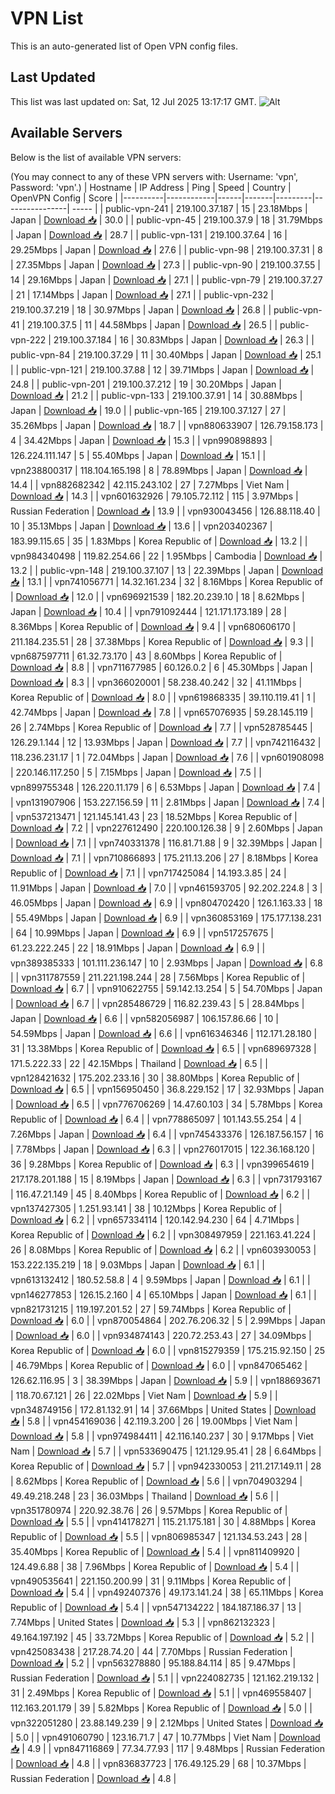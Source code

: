 # VPN List

This is an auto-generated list of Open VPN config files.

## Last Updated

This list was last updated on: Sat, 12 Jul 2025 13:17:17 GMT.
![Alt](https://repobeats.axiom.co/api/embed/186b98318ef1479477931607c1ad7d823f12451f.svg "Repobeats analytics image")

## Available Servers

Below is the list of available VPN servers:

(You may connect to any of these VPN servers with: Username: 'vpn', Password: 'vpn'.)
| Hostname | IP Address | Ping | Speed | Country | OpenVPN Config | Score |
|----------|------------|------|-------|---------|----------------| ----- |
| public-vpn-241 | 219.100.37.187 | 15 | 23.18Mbps | Japan | [Download 📥](./configs/server_0_JP.ovpn) | 30.0 |
| public-vpn-45 | 219.100.37.9 | 18 | 31.79Mbps | Japan | [Download 📥](./configs/server_1_JP.ovpn) | 28.7 |
| public-vpn-131 | 219.100.37.64 | 16 | 29.25Mbps | Japan | [Download 📥](./configs/server_2_JP.ovpn) | 27.6 |
| public-vpn-98 | 219.100.37.31 | 8 | 27.35Mbps | Japan | [Download 📥](./configs/server_3_JP.ovpn) | 27.3 |
| public-vpn-90 | 219.100.37.55 | 14 | 29.16Mbps | Japan | [Download 📥](./configs/server_4_JP.ovpn) | 27.1 |
| public-vpn-79 | 219.100.37.27 | 21 | 17.14Mbps | Japan | [Download 📥](./configs/server_5_JP.ovpn) | 27.1 |
| public-vpn-232 | 219.100.37.219 | 18 | 30.97Mbps | Japan | [Download 📥](./configs/server_6_JP.ovpn) | 26.8 |
| public-vpn-41 | 219.100.37.5 | 11 | 44.58Mbps | Japan | [Download 📥](./configs/server_7_JP.ovpn) | 26.5 |
| public-vpn-222 | 219.100.37.184 | 16 | 30.83Mbps | Japan | [Download 📥](./configs/server_8_JP.ovpn) | 26.3 |
| public-vpn-84 | 219.100.37.29 | 11 | 30.40Mbps | Japan | [Download 📥](./configs/server_9_JP.ovpn) | 25.1 |
| public-vpn-121 | 219.100.37.88 | 12 | 39.71Mbps | Japan | [Download 📥](./configs/server_10_JP.ovpn) | 24.8 |
| public-vpn-201 | 219.100.37.212 | 19 | 30.20Mbps | Japan | [Download 📥](./configs/server_11_JP.ovpn) | 21.2 |
| public-vpn-133 | 219.100.37.91 | 14 | 30.88Mbps | Japan | [Download 📥](./configs/server_12_JP.ovpn) | 19.0 |
| public-vpn-165 | 219.100.37.127 | 27 | 35.26Mbps | Japan | [Download 📥](./configs/server_13_JP.ovpn) | 18.7 |
| vpn880633907 | 126.79.158.173 | 4 | 34.42Mbps | Japan | [Download 📥](./configs/server_14_JP.ovpn) | 15.3 |
| vpn990898893 | 126.224.111.147 | 5 | 55.40Mbps | Japan | [Download 📥](./configs/server_15_JP.ovpn) | 15.1 |
| vpn238800317 | 118.104.165.198 | 8 | 78.89Mbps | Japan | [Download 📥](./configs/server_16_JP.ovpn) | 14.4 |
| vpn882682342 | 42.115.243.102 | 27 | 7.27Mbps | Viet Nam | [Download 📥](./configs/server_17_VN.ovpn) | 14.3 |
| vpn601632926 | 79.105.72.112 | 115 | 3.97Mbps | Russian Federation | [Download 📥](./configs/server_18_RU.ovpn) | 13.9 |
| vpn930043456 | 126.88.118.40 | 10 | 35.13Mbps | Japan | [Download 📥](./configs/server_19_JP.ovpn) | 13.6 |
| vpn203402367 | 183.99.115.65 | 35 | 1.83Mbps | Korea Republic of | [Download 📥](./configs/server_20_KR.ovpn) | 13.2 |
| vpn984340498 | 119.82.254.66 | 22 | 1.95Mbps | Cambodia | [Download 📥](./configs/server_21_KH.ovpn) | 13.2 |
| public-vpn-148 | 219.100.37.107 | 13 | 22.39Mbps | Japan | [Download 📥](./configs/server_22_JP.ovpn) | 13.1 |
| vpn741056771 | 14.32.161.234 | 32 | 8.16Mbps | Korea Republic of | [Download 📥](./configs/server_23_KR.ovpn) | 12.0 |
| vpn696921539 | 182.20.239.10 | 18 | 8.62Mbps | Japan | [Download 📥](./configs/server_24_JP.ovpn) | 10.4 |
| vpn791092444 | 121.171.173.189 | 28 | 8.36Mbps | Korea Republic of | [Download 📥](./configs/server_25_KR.ovpn) | 9.4 |
| vpn680606170 | 211.184.235.51 | 28 | 37.38Mbps | Korea Republic of | [Download 📥](./configs/server_26_KR.ovpn) | 9.3 |
| vpn687597711 | 61.32.73.170 | 43 | 8.60Mbps | Korea Republic of | [Download 📥](./configs/server_27_KR.ovpn) | 8.8 |
| vpn711677985 | 60.126.0.2 | 6 | 45.30Mbps | Japan | [Download 📥](./configs/server_28_JP.ovpn) | 8.3 |
| vpn366020001 | 58.238.40.242 | 32 | 41.11Mbps | Korea Republic of | [Download 📥](./configs/server_29_KR.ovpn) | 8.0 |
| vpn619868335 | 39.110.119.41 | 1 | 42.74Mbps | Japan | [Download 📥](./configs/server_30_JP.ovpn) | 7.8 |
| vpn657076935 | 59.28.145.119 | 26 | 2.74Mbps | Korea Republic of | [Download 📥](./configs/server_31_KR.ovpn) | 7.7 |
| vpn528785445 | 126.29.1.144 | 12 | 13.93Mbps | Japan | [Download 📥](./configs/server_32_JP.ovpn) | 7.7 |
| vpn742116432 | 118.236.231.17 | 1 | 72.04Mbps | Japan | [Download 📥](./configs/server_33_JP.ovpn) | 7.6 |
| vpn601908098 | 220.146.117.250 | 5 | 7.15Mbps | Japan | [Download 📥](./configs/server_34_JP.ovpn) | 7.5 |
| vpn899755348 | 126.220.11.179 | 6 | 6.53Mbps | Japan | [Download 📥](./configs/server_35_JP.ovpn) | 7.4 |
| vpn131907906 | 153.227.156.59 | 11 | 2.81Mbps | Japan | [Download 📥](./configs/server_36_JP.ovpn) | 7.4 |
| vpn537213471 | 121.145.141.43 | 23 | 18.52Mbps | Korea Republic of | [Download 📥](./configs/server_37_KR.ovpn) | 7.2 |
| vpn227612490 | 220.100.126.38 | 9 | 2.60Mbps | Japan | [Download 📥](./configs/server_38_JP.ovpn) | 7.1 |
| vpn740331378 | 116.81.71.88 | 9 | 32.39Mbps | Japan | [Download 📥](./configs/server_39_JP.ovpn) | 7.1 |
| vpn710866893 | 175.211.13.206 | 27 | 8.18Mbps | Korea Republic of | [Download 📥](./configs/server_40_KR.ovpn) | 7.1 |
| vpn717425084 | 14.193.3.85 | 24 | 11.91Mbps | Japan | [Download 📥](./configs/server_41_JP.ovpn) | 7.0 |
| vpn461593705 | 92.202.224.8 | 3 | 46.05Mbps | Japan | [Download 📥](./configs/server_42_JP.ovpn) | 6.9 |
| vpn804702420 | 126.1.163.33 | 18 | 55.49Mbps | Japan | [Download 📥](./configs/server_43_JP.ovpn) | 6.9 |
| vpn360853169 | 175.177.138.231 | 64 | 10.99Mbps | Japan | [Download 📥](./configs/server_44_JP.ovpn) | 6.9 |
| vpn517257675 | 61.23.222.245 | 22 | 18.91Mbps | Japan | [Download 📥](./configs/server_45_JP.ovpn) | 6.9 |
| vpn389385333 | 101.111.236.147 | 10 | 2.93Mbps | Japan | [Download 📥](./configs/server_46_JP.ovpn) | 6.8 |
| vpn311787559 | 211.221.198.244 | 28 | 7.56Mbps | Korea Republic of | [Download 📥](./configs/server_47_KR.ovpn) | 6.7 |
| vpn910622755 | 59.142.13.254 | 5 | 54.70Mbps | Japan | [Download 📥](./configs/server_48_JP.ovpn) | 6.7 |
| vpn285486729 | 116.82.239.43 | 5 | 28.84Mbps | Japan | [Download 📥](./configs/server_49_JP.ovpn) | 6.6 |
| vpn582056987 | 106.157.86.66 | 10 | 54.59Mbps | Japan | [Download 📥](./configs/server_50_JP.ovpn) | 6.6 |
| vpn616346346 | 112.171.28.180 | 31 | 13.38Mbps | Korea Republic of | [Download 📥](./configs/server_51_KR.ovpn) | 6.5 |
| vpn689697328 | 171.5.222.33 | 22 | 42.15Mbps | Thailand | [Download 📥](./configs/server_52_TH.ovpn) | 6.5 |
| vpn128421632 | 175.202.233.16 | 30 | 38.80Mbps | Korea Republic of | [Download 📥](./configs/server_53_KR.ovpn) | 6.5 |
| vpn156950450 | 36.8.229.152 | 17 | 32.93Mbps | Japan | [Download 📥](./configs/server_54_JP.ovpn) | 6.5 |
| vpn776706269 | 14.47.60.103 | 34 | 5.78Mbps | Korea Republic of | [Download 📥](./configs/server_55_KR.ovpn) | 6.4 |
| vpn778865097 | 101.143.55.254 | 4 | 7.26Mbps | Japan | [Download 📥](./configs/server_56_JP.ovpn) | 6.4 |
| vpn745433376 | 126.187.56.157 | 16 | 7.78Mbps | Japan | [Download 📥](./configs/server_57_JP.ovpn) | 6.3 |
| vpn276017015 | 122.36.168.120 | 36 | 9.28Mbps | Korea Republic of | [Download 📥](./configs/server_58_KR.ovpn) | 6.3 |
| vpn399654619 | 217.178.201.188 | 15 | 8.19Mbps | Japan | [Download 📥](./configs/server_59_JP.ovpn) | 6.3 |
| vpn731793167 | 116.47.21.149 | 45 | 8.40Mbps | Korea Republic of | [Download 📥](./configs/server_60_KR.ovpn) | 6.2 |
| vpn137427305 | 1.251.93.141 | 38 | 10.12Mbps | Korea Republic of | [Download 📥](./configs/server_61_KR.ovpn) | 6.2 |
| vpn657334114 | 120.142.94.230 | 64 | 4.71Mbps | Korea Republic of | [Download 📥](./configs/server_62_KR.ovpn) | 6.2 |
| vpn308497959 | 221.163.41.224 | 26 | 8.08Mbps | Korea Republic of | [Download 📥](./configs/server_63_KR.ovpn) | 6.2 |
| vpn603930053 | 153.222.135.219 | 18 | 9.03Mbps | Japan | [Download 📥](./configs/server_64_JP.ovpn) | 6.1 |
| vpn613132412 | 180.52.58.8 | 4 | 9.59Mbps | Japan | [Download 📥](./configs/server_65_JP.ovpn) | 6.1 |
| vpn146277853 | 126.15.2.160 | 4 | 65.10Mbps | Japan | [Download 📥](./configs/server_66_JP.ovpn) | 6.1 |
| vpn821731215 | 119.197.201.52 | 27 | 59.74Mbps | Korea Republic of | [Download 📥](./configs/server_67_KR.ovpn) | 6.0 |
| vpn870054864 | 202.76.206.32 | 5 | 2.99Mbps | Japan | [Download 📥](./configs/server_68_JP.ovpn) | 6.0 |
| vpn934874143 | 220.72.253.43 | 27 | 34.09Mbps | Korea Republic of | [Download 📥](./configs/server_69_KR.ovpn) | 6.0 |
| vpn815279359 | 175.215.92.150 | 25 | 46.79Mbps | Korea Republic of | [Download 📥](./configs/server_70_KR.ovpn) | 6.0 |
| vpn847065462 | 126.62.116.95 | 3 | 38.39Mbps | Japan | [Download 📥](./configs/server_71_JP.ovpn) | 5.9 |
| vpn188693671 | 118.70.67.121 | 26 | 22.02Mbps | Viet Nam | [Download 📥](./configs/server_72_VN.ovpn) | 5.9 |
| vpn348749156 | 172.81.132.91 | 14 | 37.66Mbps | United States | [Download 📥](./configs/server_73_US.ovpn) | 5.8 |
| vpn454169036 | 42.119.3.200 | 26 | 19.00Mbps | Viet Nam | [Download 📥](./configs/server_74_VN.ovpn) | 5.8 |
| vpn974984411 | 42.116.140.237 | 30 | 9.17Mbps | Viet Nam | [Download 📥](./configs/server_75_VN.ovpn) | 5.7 |
| vpn533690475 | 121.129.95.41 | 28 | 6.64Mbps | Korea Republic of | [Download 📥](./configs/server_76_KR.ovpn) | 5.7 |
| vpn942330053 | 211.217.149.11 | 28 | 8.62Mbps | Korea Republic of | [Download 📥](./configs/server_77_KR.ovpn) | 5.6 |
| vpn704903294 | 49.49.218.248 | 23 | 36.03Mbps | Thailand | [Download 📥](./configs/server_78_TH.ovpn) | 5.6 |
| vpn351780974 | 220.92.38.76 | 26 | 9.57Mbps | Korea Republic of | [Download 📥](./configs/server_79_KR.ovpn) | 5.5 |
| vpn414178271 | 115.21.175.181 | 30 | 4.88Mbps | Korea Republic of | [Download 📥](./configs/server_80_KR.ovpn) | 5.5 |
| vpn806985347 | 121.134.53.243 | 28 | 35.40Mbps | Korea Republic of | [Download 📥](./configs/server_81_KR.ovpn) | 5.4 |
| vpn811409920 | 124.49.6.88 | 38 | 7.96Mbps | Korea Republic of | [Download 📥](./configs/server_82_KR.ovpn) | 5.4 |
| vpn490535641 | 221.150.200.99 | 31 | 9.11Mbps | Korea Republic of | [Download 📥](./configs/server_83_KR.ovpn) | 5.4 |
| vpn492407376 | 49.173.141.24 | 38 | 65.11Mbps | Korea Republic of | [Download 📥](./configs/server_84_KR.ovpn) | 5.4 |
| vpn547134222 | 184.187.186.37 | 13 | 7.74Mbps | United States | [Download 📥](./configs/server_85_US.ovpn) | 5.3 |
| vpn862132323 | 49.164.197.192 | 45 | 33.72Mbps | Korea Republic of | [Download 📥](./configs/server_86_KR.ovpn) | 5.2 |
| vpn425083438 | 217.28.74.20 | 44 | 7.70Mbps | Russian Federation | [Download 📥](./configs/server_87_RU.ovpn) | 5.2 |
| vpn563278880 | 95.188.84.114 | 85 | 9.47Mbps | Russian Federation | [Download 📥](./configs/server_88_RU.ovpn) | 5.1 |
| vpn224082735 | 121.162.219.132 | 31 | 2.49Mbps | Korea Republic of | [Download 📥](./configs/server_89_KR.ovpn) | 5.1 |
| vpn469558407 | 112.163.201.179 | 39 | 5.82Mbps | Korea Republic of | [Download 📥](./configs/server_90_KR.ovpn) | 5.0 |
| vpn322051280 | 23.88.149.239 | 9 | 2.12Mbps | United States | [Download 📥](./configs/server_91_US.ovpn) | 5.0 |
| vpn491060790 | 123.16.71.7 | 47 | 10.77Mbps | Viet Nam | [Download 📥](./configs/server_92_VN.ovpn) | 4.9 |
| vpn847116869 | 77.34.77.93 | 117 | 9.48Mbps | Russian Federation | [Download 📥](./configs/server_93_RU.ovpn) | 4.8 |
| vpn836837723 | 176.49.125.29 | 68 | 10.37Mbps | Russian Federation | [Download 📥](./configs/server_94_RU.ovpn) | 4.8 |
